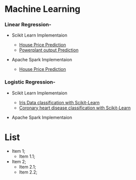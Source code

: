 # Machine Learning

### Linear Regression-

* Scikit Learn Implementaion
	* [House Price Prediction](https://github.com/rohankavari/MachineLearning/blob/main/Linear_regression.ipynb)
	* [Powerplant output Prediction](https://github.com/rohankavari/MachineLearning/blob/main/Energy_Prediction_of_Power_plant.ipynb)

* Apache Spark Implementaion
	* [House Price Prediction](https://github.com/rohankavari/MachineLearning/blob/main/spark_Linear_regression.ipynb)


### Logistic Regression-

* Scikit Learn Implementaion
	* [Iris Data classification with Scikit-Learn](https://github.com/rohankavari/MachineLearning/blob/main/Logistic_Regression_balanced.ipynb)
	* [Coronary heart disease classification with Scikit-Learn](https://github.com/rohankavari/MachineLearning/blob/main/Logistic_Regression_imbalanced.ipynb)

* Apache Spark Implementaion

# List 
* Item 1;
	* Item 1.1;
* Item 2;
	* Item 2.1;
	* Item 2.2;
